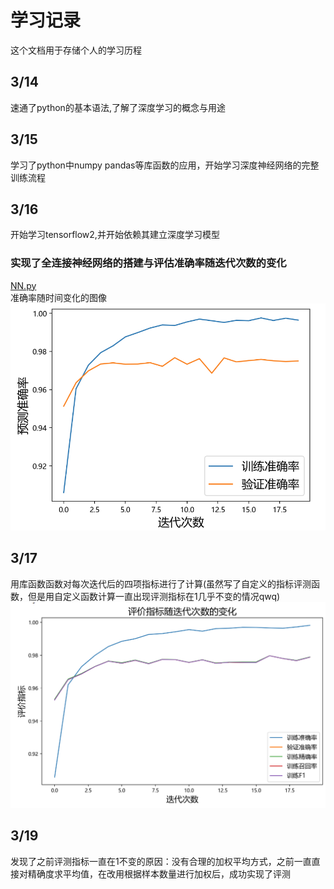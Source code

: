 # 学习记录
这个文档用于存储个人的学习历程
## 3/14
速通了python的基本语法,了解了深度学习的概念与用途
## 3/15
学习了python中numpy pandas等库函数的应用，开始学习深度神经网络的完整训练流程
## 3/16
开始学习tensorflow2,并开始依赖其建立深度学习模型
### 实现了全连接神经网络的搭建与评估准确率随迭代次数的变化<br>
[NN.py](https://github.com/borwinbor/dian_team_test/blob/main/NN.py)<br>
准确率随时间变化的图像<br>
<img src="https://github.com/borwinbor/dian_team_test/blob/main/%E5%87%86%E7%A1%AE%E7%8E%87%E9%9A%8F%E8%BF%AD%E4%BB%A3%E6%AC%A1%E6%95%B0%E5%8F%98%E5%8C%96%E5%9B%BE%E5%83%8F.png" width=800>
## 3/17
用库函数函数对每次迭代后的四项指标进行了计算(虽然写了自定义的指标评测函数，但是用自定义函数计算一直出现评测指标在1几乎不变的情况qwq)<br>
<img src="https://github.com/borwinbor/dian_team_test/blob/main/NN.png" width=800>
## 3/19
发现了之前评测指标一直在1不变的原因：没有合理的加权平均方式，之前一直直接对精确度求平均值，在改用根据样本数量进行加权后，成功实现了评测
